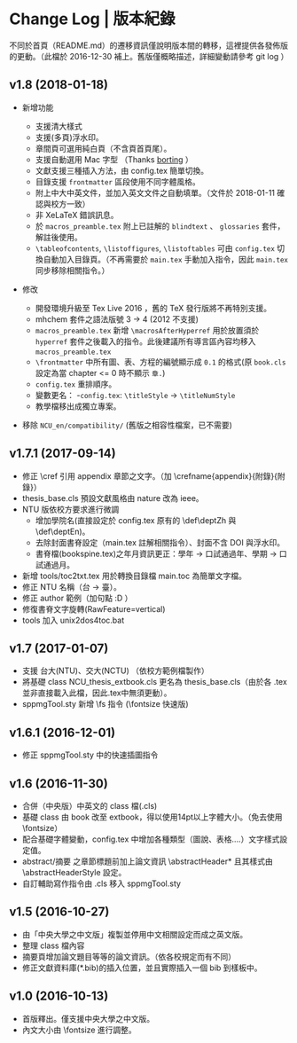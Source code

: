 # Change Log | 版本紀錄
不同於首頁（README.md）的遷移資訊僅說明版本間的轉移，這裡提供各發佈版的更動。（此檔於 2016-12-30 補上。舊版僅概略描述，詳細變動請參考 git log ）

## v1.8 (2018-01-18)

- 新增功能
  - 支援清大樣式
  - 支援(多頁)浮水印。
  - 章間頁可選用純白頁（不含頁首頁尾）。
  - 支援自動選用 Mac 字型 （Thanks [borting](https://github.com/borting/nctu-thesis/) ）
  - 文獻支援三種插入方法，由 config.tex 簡單切換。
  - 目錄支援 `frontmatter` 區段使用不同字體風格。
  - 附上中大中英文件，並加入英文文件之自動填單。（文件於 2018-01-11 確認與校方一致）
  - 非 XeLaTeX 錯誤訊息。
  - 於 `macros_preamble.tex` 附上已註解的 `blindtext` 、 `glossaries` 套件，解註後使用。
  - `\tableofcontents`, `\listoffigures`, `\listoftables` 可由 `config.tex` 切換自動加入目錄頁。（不再需要於 `main.tex` 手動加入指令，因此 `main.tex` 同步移除相關指令。）

- 修改
  - 開發環境升級至 Tex Live 2016 ，舊的 TeX 發行版將不再特別支援。
  - mhchem 套件之語法版號 3 -> 4 (2012 不支援)
  - `macros_preamble.tex` 新增 `\macrosAfterHyperref` 用於放置須於 `hyperref` 套件之後載入的指令。此後建議所有導言區內容均移入 `macros_preamble.tex`
  - `\frontmatter` 中所有圖、表、方程的編號顯示成 `0.1` 的格式(原 `book.cls` 設定為當 chapter <= 0 時不顯示 `章.`)
  - `config.tex` 重排順序。
  - 變數更名：
    -`config.tex`: `\titleStyle` -> `\titleNumStyle`
  - 教學檔移出成獨立專案。

- 移除 `NCU_en/compatibility/` (舊版之相容性檔案，已不需要)

## v1.7.1 (2017-09-14)
<!-- - sppmgTool.sty 新增  指令 -->
- 修正 \cref 引用 appendix 章節之文字。（加 \crefname{appendix}{附錄}{附錄}）
- thesis_base.cls 預設文獻風格由 nature 改為 ieee。
- NTU 版依校方要求進行微調
    - 增加學院名(直接設定於 config.tex 原有的 \def\deptZh 與 \def\deptEn)。
    - 去除封面書脊設定（main.tex 註解相關指令）、封面不含 DOI 與浮水印。
    - 書脊檔(bookspine.tex)之年月資訊更正：學年 -> 口試通過年、學期 -> 口試通過月。
- 新增 tools/toc2txt.tex 用於轉換目錄檔 main.toc 為簡單文字檔。
- 修正 NTU 名稱（台 -> 臺）。
- 修正 author 範例（加句點 :D ）
- 修復書脊文字旋轉(RawFeature=vertical)
- tools 加入 unix2dos4toc.bat


## v1.7 (2017-01-07)
- 支援 台大(NTU)、交大(NCTU) （依校方範例檔製作）
- 將基礎 class NCU_thesis_extbook.cls 更名為 thesis_base.cls（由於各 .tex 並非直接載入此檔，因此.tex中無須更動）。
- sppmgTool.sty 新增 \fs 指令 (\fontsize 快速版)


## v1.6.1 (2016-12-01)
- 修正 sppmgTool.sty 中的快速插圖指令


## v1.6 (2016-11-30)
- 合併（中央版）中英文的 class 檔(.cls)
- 基礎 class 由 book 改至 extbook，得以使用14pt以上字體大小。（免去使用\fontsize）
- 配合基礎字體變動，config.tex 中增加各種類型（圖說、表格....）文字樣式設定值。
- abstract/摘要 之章節標題前加上論文資訊 \abstractHeader* 且其樣式由\abstractHeaderStyle 設定。
- 自訂輔助寫作指令由 .cls 移入 sppmgTool.sty


## v1.5 (2016-10-27)
- 由「中央大學之中文版」複製並停用中文相關設定而成之英文版。
- 整理 class 檔內容
- 摘要頁增加論文題目等等的論文資訊。（依各校規定而有不同）
- 修正文獻資料庫(*.bib)的插入位置，並且實際插入一個 bib 到樣板中。


## v1.0 (2016-10-13)
- 首版釋出。僅支援中央大學之中文版。
- 內文大小由 \fontsize 進行調整。
